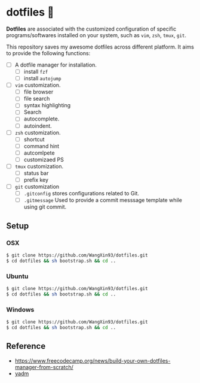 # dotfiles 🤖

**Dotfiles** are associated with the customized configuration of specific programs/softwares installed on your system, such as ``vim``, ``zsh``, ``tmux``, ``git``.

This repository saves my awesome dotfiles across different platform. It aims to provide the following functions:

- [ ] A dotfile manager for installation.
  - [ ] install ``fzf``
  - [ ] install ``autojump``
- [ ] ``vim`` customization.
  - [ ] file browser
  - [ ] file search
  - [ ] syntax highlighting
  - [ ] Search  
  - [ ] autocomplete.
  - [ ] autoindent.
- [ ] ``zsh`` customization.
  - [ ] shortcut
  - [ ] command hint
  - [ ] autcomlpete
  - [ ] customizaed PS
- [ ] ``tmux`` customization.
  - [ ] status bar
  - [ ] prefix key
- [ ] ``git`` customization
  - [ ] ``.gitconfig`` stores configurations related to Git.
  - [ ] ``.gitmessage`` Used to provide a commit messsage template while using git commit.

## Setup

### OSX

```bash
$ git clone https://github.com/WangXin93/dotfiles.git
$ cd dotfiles && sh bootstrap.sh && cd ..
```

### Ubuntu

```bash
$ git clone https://github.com/WangXin93/dotfiles.git
$ cd dotfiles && sh bootstrap.sh && cd ..
```

### Windows

```bash
$ git clone https://github.com/WangXin93/dotfiles.git
$ cd dotfiles && sh bootstrap.sh && cd ..
```

## Reference

* <https://www.freecodecamp.org/news/build-your-own-dotfiles-manager-from-scratch/>
* [yadm](https://yadm.io/)
